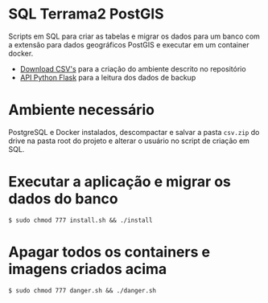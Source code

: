 # SQL Terrama2 PostGIS

Scripts em SQL para criar as tabelas e migrar os dados para um banco com a extensão para dados geográficos PostGIS e executar em um container docker.
- [Download CSV's](https://fatecspgov-my.sharepoint.com/:u:/g/personal/abner_anjos_fatec_sp_gov_br/Ec4T9053xslMugFEhx9suA4BjeTKcMCuRLrgot0rr41SfQ?e=59FdVw) para a criação do ambiente descrito no repositório
- [API Python Flask](https://github.com/AbnerErnaniADSFatec/pythonflaskdocker) para a leitura dos dados de backup

# Ambiente necessário

PostgreSQL e Docker instalados, descompactar e salvar a pasta `csv.zip` do drive na pasta root do projeto e alterar o usuário no script de criação em SQL.

# Executar a aplicação e migrar os dados do banco
```
$ sudo chmod 777 install.sh && ./install
```

# Apagar todos os containers e imagens criados acima

```
$ sudo chmod 777 danger.sh && ./danger.sh
```
